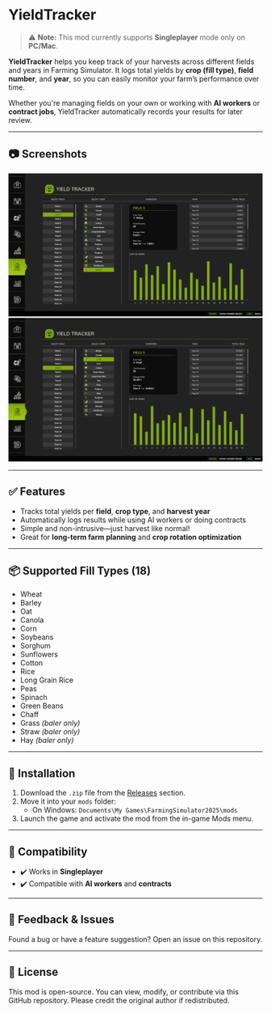 # YieldTracker

> ⚠️ **Note:** This mod currently supports **Singleplayer** mode only on **PC/Mac**.

**YieldTracker** helps you keep track of your harvests across different fields and years in Farming Simulator. It logs total yields by **crop (fill type)**, **field number**, and **year**, so you can easily monitor your farm’s performance over time.

Whether you're managing fields on your own or working with **AI workers** or **contract jobs**, YieldTracker automatically records your results for later review.

---

## 📷 Screenshots

![Main View](_assets/screenshots/showcase_1.png)  
![Field Summary](_assets/screenshots/showcase_2.png)

---

## ✅ Features

- Tracks total yields per **field**, **crop type**, and **harvest year**
- Automatically logs results while using AI workers or doing contracts
- Simple and non-intrusive—just harvest like normal!
- Great for **long-term farm planning** and **crop rotation optimization**

---

## 📦 Supported Fill Types (18)

- Wheat  
- Barley  
- Oat  
- Canola  
- Corn  
- Soybeans  
- Sorghum  
- Sunflowers  
- Cotton  
- Rice  
- Long Grain Rice  
- Peas  
- Spinach  
- Green Beans  
- Chaff  
- Grass *(baler only)*  
- Straw *(baler only)*  
- Hay *(baler only)*  

---

## 📂 Installation

1. Download the `.zip` file from the [Releases](../../releases) section.
2. Move it into your `mods` folder:
   - On Windows: `Documents\My Games\FarmingSimulator2025\mods`
3. Launch the game and activate the mod from the in-game Mods menu.

---

## 🧩 Compatibility

- ✔️ Works in **Singleplayer**
- ✔️ Compatible with **AI workers** and **contracts**

---

## 📣 Feedback & Issues

Found a bug or have a feature suggestion? Open an issue on this repository.

---

## 📜 License

This mod is open-source. You can view, modify, or contribute via this GitHub repository. Please credit the original author if redistributed.

